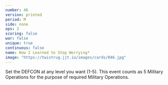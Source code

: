 ```yaml
---
number: 46
version: printed
period: M
side: none
ops: 2
scoring: false
war: false
unique: true
continuous: false
name: How I Learned to Stop Worrying*
image: "https://twistrug.jjt.io/images/cards/046.jpg"
---
```

Set the DEFCON at any level you want (1-5). This event counts as 5 Military Operations for the purpose of required Military Operations.
